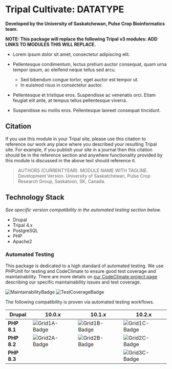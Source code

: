 # Tripal Cultivate: DATATYPE

**Developed by the University of Saskatchewan, Pulse Crop Bioinformatics team.**

**NOTE: This package will replace the following Tripal v3 modules: ADD LINKS TO MODULES THIS WILL REPLACE.**

<!-- Summarize the main features of this package in point form below. -->

- Lorem ipsum dolor sit amet, consectetur adipiscing elit.
- Pellentesque condimentum, lectus pretium auctor consequat, quam urna tempor ipsum, ac eleifend neque tellus sed arcu.

    - Sed bibendum congue tortor, eget auctor est tempor ut.
    - In euismod risus in consectetur auctor.

- Pellentesque et tristique eros. Suspendisse ac venenatis orci. Etiam feugiat elit ante, at tempus tellus pellentesque viverra.
- Suspendisse eu mollis eros. Pellentesque laoreet consequat tincidunt.

## Citation

If you use this module in your Tripal site, please use this citation to reference our work any place where you described your resulting Tripal site. For example, if you publish your site in a journal then this citation should be in the reference section and anywhere functionality provided by this module is discussed in the above text should reference it.

> AUTHORS (CURRENTYEAR). MODULE NAME WITH TAGLINE. Development Version. University of Saskatchewan, Pulse Crop Research Group, Saskatoon, SK, Canada.


## Technology Stack

*See specific version compatibility in the automated testing section below.*

- Drupal
- Tripal 4.x
- PostgreSQL
- PHP
- Apache2

### Automated Testing

This package is dedicated to a high standard of automated testing. We use
PHPUnit for testing and CodeClimate to ensure good test coverage and maintainability.
There are more details on [our CodeClimate project page] describing our specific
maintainability issues and test coverage.

![MaintainabilityBadge]
![TestCoverageBadge]

The following compatibility is proven via automated testing workflows.

|  Drupal     |  10.0.x         |  10.1.x         |  10.2.x         |
|-------------|-----------------|-----------------|-----------------|
| **PHP 8.1** | ![Grid1A-Badge] | ![Grid1B-Badge] | ![Grid1C-Badge] |
| **PHP 8.2** | ![Grid2A-Badge] | ![Grid2B-Badge] | ![Grid2C-Badge] |
| **PHP 8.3** |                 |                 | ![Grid3C-Badge] |

[our CodeClimate project page]: https://github.com/TripalCultivate/Template
[MaintainabilityBadge]: https://api.codeclimate.com/v1/badges/5d139ad7af5a3e2564ab/maintainability
[TestCoverageBadge]: https://api.codeclimate.com/v1/badges/5d139ad7af5a3e2564ab/test_coverage

[Grid1A-Badge]: https://github.com/TripalCultivate/Template/actions/workflows/MAIN-phpunit-Grid1A.yml/badge.svg
[Grid1B-Badge]: https://github.com/TripalCultivate/Template/actions/workflows/MAIN-phpunit-Grid1B.yml/badge.svg
[Grid1C-Badge]: https://github.com/TripalCultivate/Template/actions/workflows/MAIN-phpunit-Grid1C.yml/badge.svg

[Grid2A-Badge]: https://github.com/TripalCultivate/Template/actions/workflows/MAIN-phpunit-Grid2A.yml/badge.svg
[Grid2B-Badge]: https://github.com/TripalCultivate/Template/actions/workflows/MAIN-phpunit-Grid2B.yml/badge.svg
[Grid2C-Badge]: https://github.com/TripalCultivate/Template/actions/workflows/MAIN-phpunit-Grid2C.yml/badge.svg

[Grid3C-Badge]: https://github.com/TripalCultivate/Template/actions/workflows/MAIN-phpunit-Grid3C.yml/badge.svg
